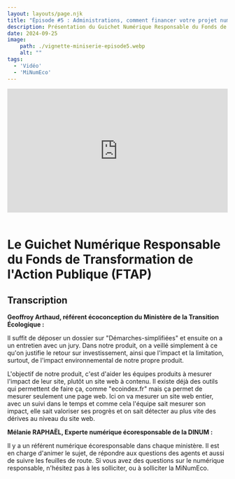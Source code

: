 ```yaml
---
layout: layouts/page.njk
title: "Épisode #5 : Administrations, comment financer votre projet numérique responsable"
description: Présentation du Guichet Numérique Responsable du Fonds de transformation de l'action publique (FTAP)
date: 2024-09-25
image:
    path: ./vignette-miniserie-episode5.webp
    alt: ""
tags:
  - 'Vidéo'
  - 'MiNumEco'
---
```


<!-- intégraton vidéo dailymotion de la chaine de la DINUM EN ATTENTE DU LIEN-->

<div style="position:relative;padding-bottom:56.25%;height:0;overflow:hidden;"> <iframe style="width:100%;height:100%;position:absolute;left:0px;top:0px;overflow:hidden" frameborder="0" type="text/html" src="https://www.dailymotion.com/embed/video/x95qb6c" width="100%" height="100%" allowfullscreen title="Dailymotion Video Player" > </iframe> </div>

</br>

# Le Guichet Numérique Responsable du Fonds de Transformation de l'Action Publique (FTAP)

## Transcription

**Geoffroy Arthaud, référent écoconception du Ministère de la Transition Écologique :**

Il suffit de déposer un dossier sur "Démarches-simplifiées" et ensuite on a un entretien avec un jury. Dans notre produit, on a veillé simplement à ce qu'on justifie le retour sur investissement, ainsi que l'impact et la limitation, surtout, de l'impact environnemental de notre propre produit.

L'objectif de notre produit, c'est d'aider les équipes produits à mesurer l'impact de leur site, plutôt un site web à contenu.
Il existe déjà des outils qui permettent de faire ça, comme "ecoindex.fr" mais ça permet de mesurer seulement une page web. Ici on va mesurer un site web entier, avec un suivi dans le temps et comme cela l'équipe sait mesurer son impact, elle sait valoriser ses progrès et on sait détecter au plus vite des dérives au niveau du site web.

**Mélanie RAPHAËL, Experte numérique écoresponsable de la DINUM :**

Il y a un référent numérique écoresponsable dans chaque ministère. Il est en charge d'animer le sujet, de répondre aux questions des agents et aussi de suivre les feuilles de route. Si vous avez des questions sur le numérique responsable, n'hésitez pas à les solliciter, ou à solliciter la MiNumEco.


